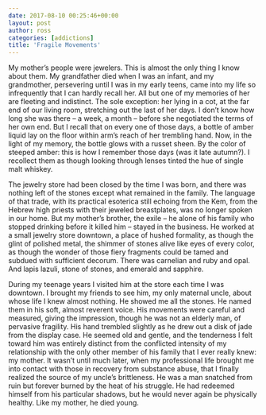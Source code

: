 ```yaml
---
date: 2017-08-10 00:25:46+00:00
layout: post
author: ross
categories: [addictions]
title: 'Fragile Movements'
---
```


My mother’s people were jewelers. This is almost the only thing I know about them. My grandfather died when I was an infant, and my grandmother, persevering until I was in my early teens, came into my life so infrequently that I can hardly recall her. All but one of my memories of her are fleeting and indistinct. The sole exception: her lying in a cot, at the far end of our living room, stretching out the last of her days. I ­don’t know how long she was there – a week, a month – before she negotiated the terms of her own end. But I recall that on every one of those days, a bottle of amber liquid lay on the floor within arm’s reach of her trembling hand. Now, in the light of my memory, the bottle glows with a russet sheen. By the color of steeped amber: this is how I remember those days (was it late autumn?). I recollect them as though looking through lenses tinted the hue of single malt whiskey.

The jewelry store had been closed by the time I was born, and there was nothing left of the stones except what remained in the family. The language of that trade, with its practical esoterica still echoing from the Kem, from the Hebrew high priests with their jeweled breastplates, was no longer spoken in our home. But my mother’s brother, the exile – he alone of his family who stopped drinking before it killed him – stayed in the business. He worked at a small jewelry store downtown, a place of hushed formality, as though the glint of polished metal, the shimmer of stones alive like eyes of every color, as though the wonder of those fiery fragments could be tamed and subdued with sufficient decorum. There was carnelian and ruby and opal. And lapis lazuli, stone of stones, and emerald and sapphire.

During my teenage years I visited him at the store each time I was downtown. I brought my friends to see him, my only maternal uncle, about whose life I knew almost nothing. He showed me all the stones. He named them in his soft, almost reverent voice. His movements were careful and measured, giving the impression, though he was not an elderly man, of pervasive fragility. His hand trembled slightly as he drew out a disk of jade from the display case. He seemed old and gentle, and the tenderness I felt toward him was entirely distinct from the conflicted intensity of my relationship with the only other member of his family that I ever really knew: my mother. It ­wasn’t until much later, when my professional life brought me into contact with those in recovery from substance abuse, that I finally realized the source of my uncle’s brittleness. He was a man snatched from ruin but forever burned by the heat of his struggle. He had redeemed himself from his particular shadows, but he would never again be physically healthy. Like my mother, he died young.
